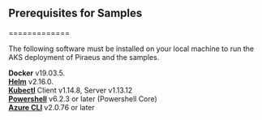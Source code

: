 ## Prerequisites for Samples
=============  
  
The following software must be installed on your local machine to run the AKS  deployment of Piraeus and the samples.
  
**Docker** v19.03.5.  
**[Helm](https://github.com/helm/helm)** v2.16.0.   
**[Kubectl](https://kubernetes.io/docs/tasks/tools/install-kubectl)** Client v1.14.8, Server v1.13.12   
**[Powershell](https://docs.microsoft.com/en-us/powershell/scripting/install/installing-powershell-core-on-windows?view=powershell-6)** v6.2.3 or later (Powershell Core)    
**[Azure CLI](https://docs.microsoft.com/en-us/cli/azure/install-azure-cli?view=azure-cli-latest)** v2.0.76 or later 


